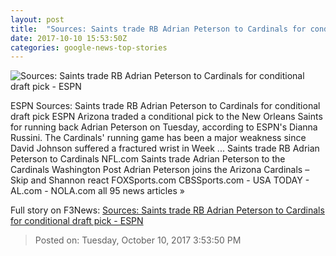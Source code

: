 ```yaml
---
layout: post
title:  "Sources: Saints trade RB Adrian Peterson to Cardinals for conditional draft pick - ESPN"
date: 2017-10-10 15:53:50Z
categories: google-news-top-stories
---
```


![Sources: Saints trade RB Adrian Peterson to Cardinals for conditional draft pick - ESPN](http://a4.espncdn.com/combiner/i?img=%2Fphoto%2F2017%2F1010%2Fr267893_2_1296x729_16%2D9.jpg)

ESPN Sources: Saints trade RB Adrian Peterson to Cardinals for conditional draft pick ESPN Arizona traded a conditional pick to the New Orleans Saints for running back Adrian Peterson on Tuesday, according to ESPN's Dianna Russini. The Cardinals' running game has been a major weakness since David Johnson suffered a fractured wrist in Week ... Saints trade RB Adrian Peterson to Cardinals NFL.com Saints trade Adrian Peterson to the Cardinals Washington Post Adrian Peterson joins the Arizona Cardinals – Skip and Shannon react FOXSports.com CBSSports.com - USA TODAY - AL.com - NOLA.com all 95 news articles »


Full story on F3News: [Sources: Saints trade RB Adrian Peterson to Cardinals for conditional draft pick - ESPN](http://www.f3nws.com/n/DYzkzB)

> Posted on: Tuesday, October 10, 2017 3:53:50 PM

